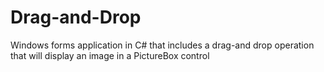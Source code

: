 # Drag-and-Drop
Windows forms application in C# that includes a drag-and drop operation that will display an image in a PictureBox control
